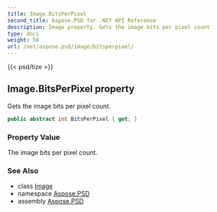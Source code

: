 ```yaml
---
title: Image.BitsPerPixel
second_title: Aspose.PSD for .NET API Reference
description: Image property. Gets the image bits per pixel count
type: docs
weight: 50
url: /net/aspose.psd/image/bitsperpixel/
---
```

{{< psd/tize >}}
## Image.BitsPerPixel property

Gets the image bits per pixel count.

```csharp
public abstract int BitsPerPixel { get; }
```

### Property Value

The image bits per pixel count.

### See Also

* class [Image](../)
* namespace [Aspose.PSD](../../image/)
* assembly [Aspose.PSD](../../../)


